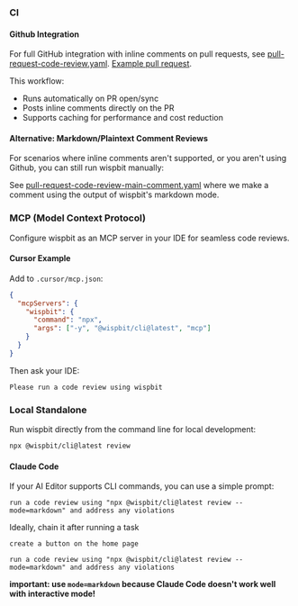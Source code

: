 ### CI

#### Github Integration

For full GitHub integration with inline comments on pull requests, see [pull-request-code-review.yaml](.github/workflows/pull-request-code-review.yaml). [Example pull request](https://github.com/wispbit-ai/wispbit/pull/3).

This workflow:

- Runs automatically on PR open/sync
- Posts inline comments directly on the PR
- Supports caching for performance and cost reduction

#### Alternative: Markdown/Plaintext Comment Reviews

For scenarios where inline comments aren't supported, or you aren't using Github, you can still run wispbit manually:

See [pull-request-code-review-main-comment.yaml](.github/workflows/pull-request-code-review-main-comment.yaml) where we make a comment using the output of wispbit's markdown mode.

### MCP (Model Context Protocol)

Configure wispbit as an MCP server in your IDE for seamless code reviews.

#### Cursor Example

Add to `.cursor/mcp.json`:

```json
{
  "mcpServers": {
    "wispbit": {
      "command": "npx",
      "args": ["-y", "@wispbit/cli@latest", "mcp"]
    }
  }
}
```

Then ask your IDE:

```text
Please run a code review using wispbit
```

### Local Standalone

Run wispbit directly from the command line for local development:

```bash
npx @wispbit/cli@latest review
```

#### Claude Code

If your AI Editor supports CLI commands, you can use a simple prompt:

```text
run a code review using "npx @wispbit/cli@latest review --mode=markdown" and address any violations
```

Ideally, chain it after running a task

```text
create a button on the home page

run a code review using "npx @wispbit/cli@latest review --mode=markdown" and address any violations
```

**important: use `mode=markdown` because Claude Code doesn't work well with interactive mode!**
